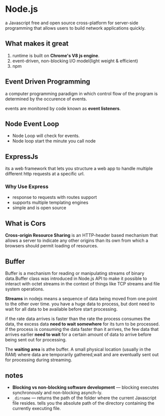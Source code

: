 # Node.js

a Javascript free and open source cross-platform for server-side programming that allows users to build network applications quickly.

## What makes it great

1. runtime is built on **Chrome's V8 js engine**.
2. event-driven, non-blocking I/O model(light weight & efficient)
3. npm

## Event Driven Programming

a computer programming paradigm in which control flow of the program is determined by the occurence of events.

events are monitored by code known as **event listeners**.

## Node Event Loop

- Node Loop will check for events.
- Node loop start the minute you call node

## ExpressJs

its a web framework that lets you structure a web app to handle multiple different http requests at a specific url.

### Why Use Express

- response to requests with routes support
- supports multiple templating engines
- simple and is open source

## What is Cors

**Cross-origin Resource Sharing** is an HTTP-header based mechanism that allows a server to indicate any other origins than its own from which a browsers should permit loading of resources.

## Buffer

Buffer is a mechanism for reading or manipulating streams of binary data.Buffer class was introduced in Node.js API to make it possible to interact with octet streams in the context of things like TCP streams and file system operations.

**Streams** in nodejs means a sequence of data being moved from one point to the other over time. you have a huge data to process, but dont need to wait for all data to be available before start processing.

if the rate data arrives is faster than the rate the process consumes the data, the excess data **need to wait somewhere** for its turn to be processed. if the process is consuming the data faster than it arrives, the few data that arrives earlier **need to wait** for a certain amount of data to arrive before being sent out for processing.

The **waiting area** is athe buffer. A small physical location (usually in the RAM) where data are temporarily gathered,wait and are eventually sent out for processing during streaming.

## notes

- **Blocking vs non-blocking software development** ― blocking executes synchronously and non-blocking asynch-ly.
- `_dirname` ― returns the path of the folder where the current Javascript file resides. tells you the absolute path of the directory containing the currently executing file.
